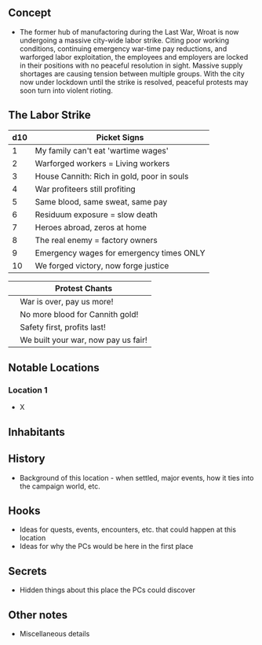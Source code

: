 ## Concept
- The former hub of manufactoring during the Last War, Wroat is now undergoing a massive city-wide labor strike. Citing poor working conditions, continuing emergency war-time pay reductions, and warforged labor exploitation, the employees and employers are locked in their positions with no peaceful resolution in sight. Massive supply shortages are causing tension between multiple groups. With the city now under lockdown until the strike is resolved, peaceful protests may soon turn into violent rioting.

## The Labor Strike

| d10 | Picket Signs                               |
| --- | ------------------------------------------ |
| 1   | My family can't eat 'wartime wages'        |
| 2   | Warforged workers = Living workers         |
| 3   | House Cannith: Rich in gold, poor in souls |
| 4   | War profiteers still profiting             |
| 5   | Same blood, same sweat, same pay           |
| 6   | Residuum exposure = slow death             |
| 7   | Heroes abroad, zeros at home               |
| 8   | The real enemy = factory owners            |
| 9   | Emergency wages for emergency times ONLY   |
| 10  | We forged victory, now forge justice       |

|     | Protest Chants                      |
| --- | ----------------------------------- |
|     | War is over, pay us more!           |
|     | No more blood for Cannith gold!     |
|     | Safety first, profits last!         |
|     | We built your war, now pay us fair! |


## Notable Locations

### Location 1
- X


## Inhabitants


## History
- Background of this location - when settled, major events, how it ties into the campaign world, etc.

## Hooks
- Ideas for quests, events, encounters, etc. that could happen at this location
- Ideas for why the PCs would be here in the first place

## Secrets
- Hidden things about this place the PCs could discover

## Other notes
- Miscellaneous details